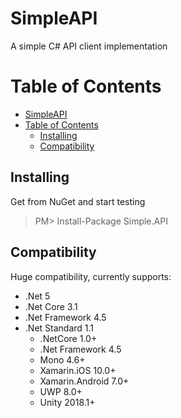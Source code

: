 # SimpleAPI

A simple C# API client implementation

# Table of Contents
<!-- TOC -->
- [SimpleAPI](#simpleapi)
- [Table of Contents](#table-of-contents)
  - [Installing](#installing)
  - [Compatibility](#compatibility)
<!-- /TOC -->


## Installing

Get from NuGet and start testing

> PM> Install-Package Simple.API

## Compatibility

Huge compatibility, currently supports:
* .Net 5
* .Net Core 3.1
* .Net Framework 4.5
* .Net Standard 1.1
  * .NetCore 1.0+
  * .Net Framework 4.5
  * Mono 4.6+
  * Xamarin.iOS 10.0+
  * Xamarin.Android 7.0+
  * UWP 8.0+
  * Unity 2018.1+
